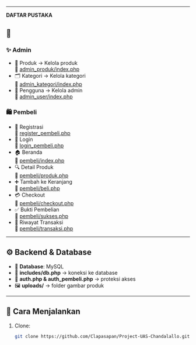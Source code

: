 
---
**DAFTAR PUSTAKA**
## 🔑 

### ✨ Admin
- 🧾 Produk → Kelola produk  
  🔗 [admin_produk/index.php](./admin_produk/index.php)
- 🗂️ Kategori → Kelola kategori  
  🔗 [admin_kategori/index.php](./admin_kategori/index.php)
- 👤 Pengguna → Kelola admin  
  🔗 [admin_user/index.php](./admin_user/index.php)

### 🛍️ Pembeli
- 📝 Registrasi  
  🔗 [register_pembeli.php](./register_pembeli.php)
- 🔑 Login  
  🔗 [login_pembeli.php](./login_pembeli.php)
- 🏠 Beranda  
  🔗 [pembeli/index.php](./pembeli/index.php)
- 🔍 Detail Produk  
  🔗 [pembeli/produk.php](./pembeli/produk.php)
- ➕ Tambah ke Keranjang  
  🔗 [pembeli/beli.php](./pembeli/beli.php)
- 💳 Checkout  
  🔗 [pembeli/checkout.php](./pembeli/checkout.php)
- ✅ Bukti Pembelian  
  🔗 [pembeli/sukses.php](./pembeli/sukses.php)
- 📜 Riwayat Transaksi  
  🔗 [pembeli/transaksi.php](./pembeli/transaksi.php)

---

## ⚙️ Backend & Database

- 🔌 **Database**: MySQL  
- 🧠 **includes/db.php** → koneksi ke database  
- 🔐 **auth.php & auth_pembeli.php** → proteksi akses  
- 🖼️ **uploads/** → folder gambar produk

---

## 🚀 Cara Menjalankan

1. Clone:
   ```bash
   git clone https://github.com/Clapasapan/Project-UAS-Chandalallo.git
